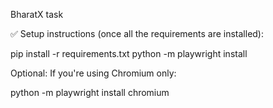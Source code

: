 BharatX task

✅ Setup instructions (once all the requirements are installed):

pip install -r requirements.txt
python -m playwright install

Optional: If you're using Chromium only:

python -m playwright install chromium
